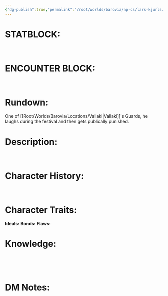 ```yaml
---
{"dg-publish":true,"permalink":"/root/worlds/barovia/np-cs/lars-kjurls/","tags":["Barovia"]}
---
```


# **STATBLOCK:**

 

# **ENCOUNTER BLOCK:**

 

# **Rundown:**

One of [[Root/Worlds/Barovia/Locations/Vallaki\|Vallaki]]'s Guards, he laughs during the festival and then gets publically punished.
 

# **Description:**

 

# **Character History:**

 
 

# **Character Traits:** 

**Ideals:**
**Bonds:**
**Flaws:**

# **Knowledge:**

 

 

# **DM Notes:**
